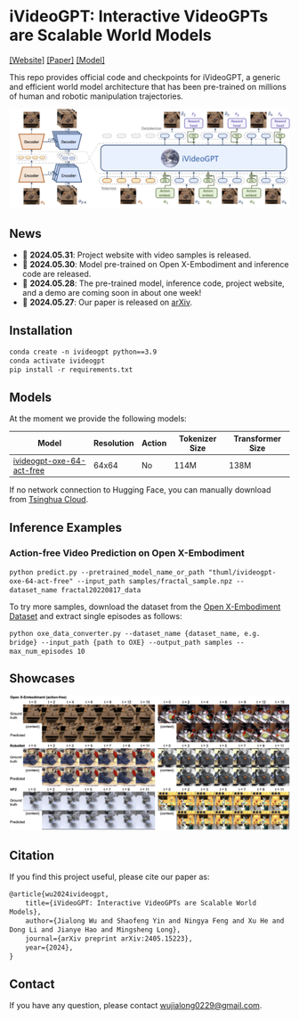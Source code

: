 # iVideoGPT: Interactive VideoGPTs are Scalable World Models

[[Website]](https://thuml.github.io/iVideoGPT/) [[Paper]](https://arxiv.org/abs/2405.15223) [[Model]](https://huggingface.co/thuml/ivideogpt-oxe-64-act-free)

This repo provides official code and checkpoints for iVideoGPT, a generic and efficient world model architecture that has been pre-trained on millions of human and robotic manipulation trajectories. 

![architecture](assets/architecture.png)

## News

- 🚩 **2024.05.31**: Project website with video samples is released.
- 🚩 **2024.05.30**: Model pre-trained on Open X-Embodiment and inference code are released.
- 🚩 **2024.05.28**: The pre-trained model, inference code, project website, and a demo are coming soon in about one week!
- 🚩 **2024.05.27**: Our paper is released on [arXiv](https://arxiv.org/abs/2405.15223).

## Installation

```
conda create -n ivideogpt python==3.9
conda activate ivideogpt
pip install -r requirements.txt
```

## Models

At the moment we provide the following models:

| Model | Resolution | Action | Tokenizer Size | Transformer Size |
| ---- | ---- | ---- | ---- | ---- |
| [ivideogpt-oxe-64-act-free](https://huggingface.co/thuml/ivideogpt-oxe-64-act-free) | 64x64 | No |  114M   |  138M    |

If no network connection to Hugging Face, you can manually download from [Tsinghua Cloud](https://cloud.tsinghua.edu.cn/d/ef7d94c798504587a95e/).

## Inference Examples

### Action-free Video Prediction on Open X-Embodiment

```
python predict.py --pretrained_model_name_or_path "thuml/ivideogpt-oxe-64-act-free" --input_path samples/fractal_sample.npz --dataset_name fractal20220817_data
```

To try more samples, download the dataset from the [Open X-Embodiment Dataset](https://robotics-transformer-x.github.io/) and extract single episodes as follows:

```
python oxe_data_converter.py --dataset_name {dataset_name, e.g. bridge} --input_path {path to OXE} --output_path samples --max_num_episodes 10
```

## Showcases

![showcase](assets/showcase.png)

## Citation

If you find this project useful, please cite our paper as:

```
@article{wu2024ivideogpt,
    title={iVideoGPT: Interactive VideoGPTs are Scalable World Models}, 
    author={Jialong Wu and Shaofeng Yin and Ningya Feng and Xu He and Dong Li and Jianye Hao and Mingsheng Long},
    journal={arXiv preprint arXiv:2405.15223},
    year={2024},
}
```

## Contact

If you have any question, please contact wujialong0229@gmail.com.
